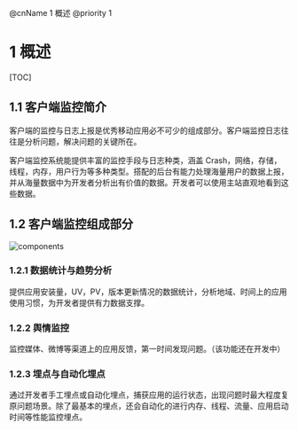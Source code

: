 @cnName 1 概述
@priority 1

# 1 概述

[TOC]

## 1.1 客户端监控简介

客户端的监控与日志上报是优秀移动应用必不可少的组成部分。客户端监控日志往往是分析问题，解决问题的关键所在。

客户端监控系统能提供丰富的监控手段与日志种类，涵盖 Crash，网络，存储，线程，内存，用户行为等多种类型。搭配的后台有能力处理海量用户的数据上报，并从海量数据中为开发者分析出有价值的数据。开发者可以使用主站直观地看到这些数据。

## 1.2 客户端监控组成部分
![components](https://t.alipayobjects.com/images/rmsweb/T1pWdgXXdnXXXXXXXX.png)

### 1.2.1 数据统计与趋势分析
提供应用安装量，UV，PV，版本更新情况的数据统计，分析地域、时间上的应用使用习惯，为开发者提供有力数据支撑。

### 1.2.2 舆情监控
监控媒体、微博等渠道上的应用反馈，第一时间发现问题。（该功能还在开发中）

### 1.2.3 埋点与自动化埋点
通过开发者手工埋点或自动化埋点，捕获应用的运行状态，出现问题时最大程度复原问题场景。除了最基本的埋点，还会自动化的进行内存、线程、流量、应用启动时间等性能监控埋点。